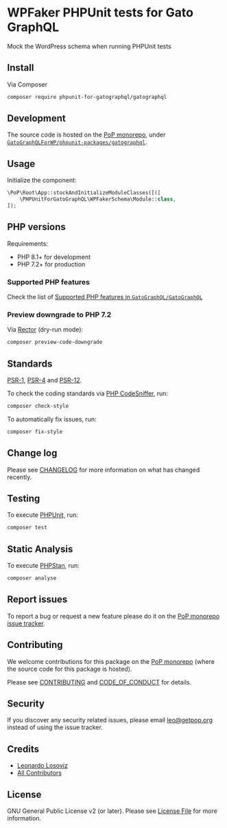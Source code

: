 # WPFaker PHPUnit tests for Gato GraphQL

<!--
[![Build Status][ico-travis]][link-travis]
[![Quality Score][ico-code-quality]][link-code-quality]
[![Software License][ico-license]](LICENSE.md)
[![Latest Version on Packagist][ico-version]][link-packagist]
[![Coverage Status][ico-scrutinizer]][link-scrutinizer]
[![Total Downloads][ico-downloads]][link-downloads]
-->

Mock the WordPress schema when running PHPUnit tests

## Install

Via Composer

``` bash
composer require phpunit-for-gatographql/gatographql
```

## Development

The source code is hosted on the [PoP monorepo](https://github.com/GatoGraphQL/GatoGraphQL), under [`GatoGraphQLForWP/phpunit-packages/gatographql`](https://github.com/GatoGraphQL/GatoGraphQL/tree/master/layers/GatoGraphQLForWP/phpunit-packages/gatographql).

## Usage

Initialize the component:

``` php
\PoP\Root\App::stockAndInitializeModuleClasses([([
    \PHPUnitForGatoGraphQL\WPFakerSchema\Module::class,
]);
```

## PHP versions

Requirements:

- PHP 8.1+ for development
- PHP 7.2+ for production

### Supported PHP features

Check the list of [Supported PHP features in `GatoGraphQL/GatoGraphQL`](https://github.com/GatoGraphQL/GatoGraphQL/blob/master/docs/supported-php-features.md)

### Preview downgrade to PHP 7.2

Via [Rector](https://github.com/rectorphp/rector) (dry-run mode):

```bash
composer preview-code-downgrade
```

## Standards

[PSR-1](https://www.php-fig.org/psr/psr-1), [PSR-4](https://www.php-fig.org/psr/psr-4) and [PSR-12](https://www.php-fig.org/psr/psr-12).

To check the coding standards via [PHP CodeSniffer](https://github.com/squizlabs/PHP_CodeSniffer), run:

``` bash
composer check-style
```

To automatically fix issues, run:

``` bash
composer fix-style
```

## Change log

Please see [CHANGELOG](CHANGELOG.md) for more information on what has changed recently.

## Testing

To execute [PHPUnit](https://phpunit.de/), run:

``` bash
composer test
```

## Static Analysis

To execute [PHPStan](https://github.com/phpstan/phpstan), run:

``` bash
composer analyse
```

## Report issues

To report a bug or request a new feature please do it on the [PoP monorepo issue tracker](https://github.com/GatoGraphQL/GatoGraphQL/issues).

## Contributing

We welcome contributions for this package on the [PoP monorepo](https://github.com/GatoGraphQL/GatoGraphQL) (where the source code for this package is hosted).

Please see [CONTRIBUTING](CONTRIBUTING.md) and [CODE_OF_CONDUCT](CODE_OF_CONDUCT.md) for details.

## Security

If you discover any security related issues, please email leo@getpop.org instead of using the issue tracker.

## Credits

- [Leonardo Losoviz][link-author]
- [All Contributors][link-contributors]

## License

GNU General Public License v2 (or later). Please see [License File](LICENSE.md) for more information.

[ico-version]: https://img.shields.io/packagist/v/phpunit-for-gatographql/gatographql.svg?style=flat-square
[ico-license]: https://img.shields.io/badge/license-GPLv2-brightgreen.svg?style=flat-square
[ico-travis]: https://img.shields.io/travis/phpunit-for-gatographql/gatographql/master.svg?style=flat-square
[ico-scrutinizer]: https://img.shields.io/scrutinizer/coverage/g/phpunit-for-gatographql/gatographql.svg?style=flat-square
[ico-code-quality]: https://img.shields.io/scrutinizer/g/phpunit-for-gatographql/gatographql.svg?style=flat-square
[ico-downloads]: https://img.shields.io/packagist/dt/phpunit-for-gatographql/gatographql.svg?style=flat-square

[link-packagist]: https://packagist.org/packages/phpunit-for-gatographql/gatographql
[link-travis]: https://travis-ci.org/phpunit-for-gatographql/gatographql
[link-scrutinizer]: https://scrutinizer-ci.com/g/phpunit-for-gatographql/gatographql/code-structure
[link-code-quality]: https://scrutinizer-ci.com/g/phpunit-for-gatographql/gatographql
[link-downloads]: https://packagist.org/packages/phpunit-for-gatographql/gatographql
[link-author]: https://github.com/leoloso
[link-contributors]: ../../../../../../contributors
